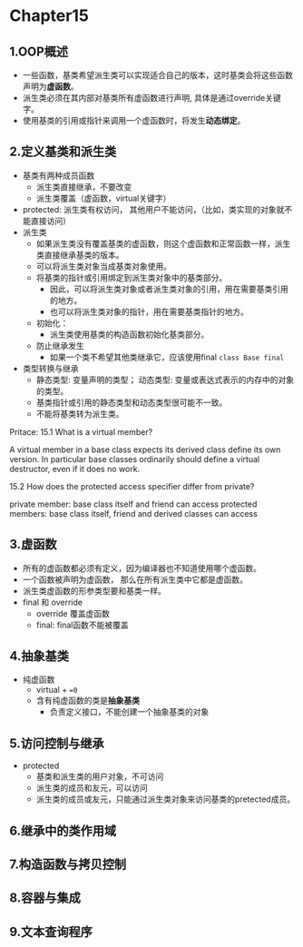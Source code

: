 # Chapter15

## 1.OOP概述
- 一些函数，基类希望派生类可以实现适合自己的版本，这时基类会将这些函数声明为**虚函数**。
- 派生类必须在其内部对基类所有虚函数进行声明, 具体是通过override关键字。
- 使用基类的引用或指针来调用一个虚函数时，将发生**动态绑定**。

## 2.定义基类和派生类
- 基类有两种成员函数
  - 派生类直接继承，不要改变
  - 派生类覆盖（虚函数，virtual关键字）
- protected: 派生类有权访问， 其他用户不能访问，（比如，类实现的对象就不能直接访问）
- 派生类
  - 如果派生类没有覆盖基类的虚函数，则这个虚函数和正常函数一样，派生类直接继承基类的版本。
  - 可以将派生类对象当成基类对象使用。
  - 将基类的指针或引用绑定到派生类对象中的基类部分。
    - 因此，可以将派生类对象或者派生类对象的引用，用在需要基类引用的地方。
    - 也可以将派生类对象的指针，用在需要基类指针的地方。
  - 初始化：
    - 派生类使用基类的构造函数初始化基类部分。
  - 防止继承发生
    - 如果一个类不希望其他类继承它，应该使用final `class Base final`
- 类型转换与继承
  - 静态类型: 变量声明的类型； 动态类型: 变量或表达式表示的内存中的对象的类型。
  - 基类指针或引用的静态类型和动态类型很可能不一致。
  - 不能将基类转为派生类。

Pritace:
15.1 What is a virtual member?

A virtual member in a base class expects its derived class define its own version. In particular base classes ordinarily should define a virtual destructor, even if it does no work.

15.2 How does the protected access specifier differ from private?

private member: base class itself and friend can access
protected members: base class itself, friend and derived classes can access

## 3.虚函数
- 所有的虚函数都必须有定义，因为编译器也不知道使用哪个虚函数。
- 一个函数被声明为虚函数， 那么在所有派生类中它都是虚函数。
- 派生类虚函数的形参类型要和基类一样。
- final 和 override
  - override 覆盖虚函数
  - final: final函数不能被覆盖

## 4.抽象基类
- 纯虚函数
  - virtual + `=0`
  - 含有纯虚函数的类是**抽象基类**
    - 负责定义接口，不能创建一个抽象基类的对象

## 5.访问控制与继承
- protected
  - 基类和派生类的用户对象，不可访问
  - 派生类的成员和友元，可以访问
  - 派生类的成员或友元，只能通过派生类对象来访问基类的pretected成员。

## 6.继承中的类作用域

## 7.构造函数与拷贝控制

## 8.容器与集成

## 9.文本查询程序